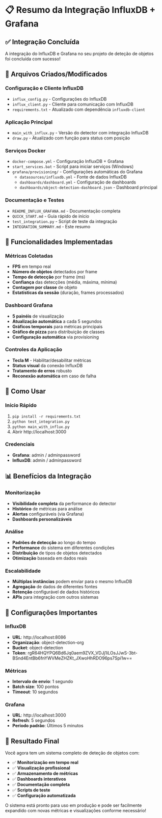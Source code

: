 # 📋 Resumo da Integração InfluxDB + Grafana

## ✅ Integração Concluída

A integração do InfluxDB e Grafana no seu projeto de deteção de objetos foi concluída com sucesso! 

## 📁 Arquivos Criados/Modificados

### Configuração e Cliente InfluxDB
- `influx_config.py` - Configurações do InfluxDB
- `influx_client.py` - Cliente para comunicação com InfluxDB
- `requirements.txt` - Atualizado com dependência `influxdb-client`

### Aplicação Principal
- `main_with_influx.py` - Versão do detector com integração InfluxDB
- `draw.py` - Atualizado com função para status com posição

### Serviços Docker
- `docker-compose.yml` - Configuração InfluxDB + Grafana
- `start_services.bat` - Script para iniciar serviços (Windows)
- `grafana/provisioning/` - Configurações automáticas do Grafana
  - `datasources/influxdb.yml` - Fonte de dados InfluxDB
  - `dashboards/dashboard.yml` - Configuração de dashboards
  - `dashboards/object-detection-dashboard.json` - Dashboard principal

### Documentação e Testes
- `README_INFLUX_GRAFANA.md` - Documentação completa
- `QUICK_START.md` - Guia rápido de início
- `test_integration.py` - Script de teste da integração
- `INTEGRATION_SUMMARY.md` - Este resumo

## 🎯 Funcionalidades Implementadas

### Métricas Coletadas
- **FPS** em tempo real
- **Número de objetos** detectados por frame
- **Tempo de detecção** por frame (ms)
- **Confiança** das detecções (média, máxima, mínima)
- **Contagem por classe** de objeto
- **Estatísticas da sessão** (duração, frames processados)

### Dashboard Grafana
- **5 painéis** de visualização
- **Atualização automática** a cada 5 segundos
- **Gráficos temporais** para métricas principais
- **Gráfico de pizza** para distribuição de classes
- **Configuração automática** via provisioning

### Controles da Aplicação
- **Tecla M** - Habilitar/desabilitar métricas
- **Status visual** da conexão InfluxDB
- **Tratamento de erros** robusto
- **Reconexão automática** em caso de falha

## 🚀 Como Usar

### Início Rápido
1. `pip install -r requirements.txt`
3. `python test_integration.py`
4. `python main_with_influx.py`
5. Abrir http://localhost:3000

### Credenciais
- **Grafana**: admin / adminpassword
- **InfluxDB**: admin / adminpassword

## 📊 Benefícios da Integração

### Monitorização
- **Visibilidade completa** da performance do detector
- **Histórico** de métricas para análise
- **Alertas** configuráveis (via Grafana)
- **Dashboards personalizáveis**

### Análise
- **Padrões de detecção** ao longo do tempo
- **Performance** do sistema em diferentes condições
- **Distribuição** de tipos de objetos detectados
- **Otimização** baseada em dados reais

### Escalabilidade
- **Múltiplas instâncias** podem enviar para o mesmo InfluxDB
- **Agregação** de dados de diferentes fontes
- **Retenção** configurável de dados históricos
- **APIs** para integração com outros sistemas

## 🔧 Configurações Importantes

### InfluxDB
- **URL**: http://localhost:8086
- **Organização**: object-detection-org
- **Bucket**: object-detection
- **Token**: rgR64HQYPQ6Bd6Jq0aem9ZVX_VDJj1iLOsJJwS-3bt-BSnd4EntBb6fnYWVMeZHZKt_JXwoHhRDO96ps7Spi1w==

### Métricas
- **Intervalo de envio**: 1 segundo
- **Batch size**: 100 pontos
- **Timeout**: 10 segundos

### Grafana
- **URL**: http://localhost:3000
- **Refresh**: 5 segundos
- **Período padrão**: Últimos 5 minutos

## 🎉 Resultado Final

Você agora tem um sistema completo de deteção de objetos com:
- ✅ **Monitorização em tempo real**
- ✅ **Visualização profissional**
- ✅ **Armazenamento de métricas**
- ✅ **Dashboards interativos**
- ✅ **Documentação completa**
- ✅ **Scripts de teste**
- ✅ **Configuração automatizada**

O sistema está pronto para uso em produção e pode ser facilmente expandido com novas métricas e visualizações conforme necessário!

